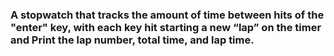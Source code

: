 ### A stopwatch that tracks the amount of time between hits of the "enter" key, with each key hit starting a new “lap” on the timer and Print the lap number, total time, and lap time.
